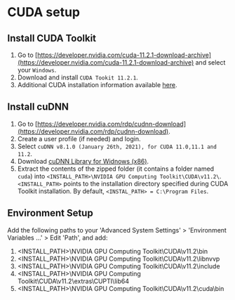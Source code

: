 # CUDA setup
## Install CUDA Toolkit
1. Go to [https://developer.nvidia.com/cuda-11.2.1-download-archive](https://developer.nvidia.com/cuda-11.2.1-download-archive) and select your `Windows`.
2. Download and install `CUDA Tookit 11.2.1`.
3. Additional CUDA installation information available [here](https://docs.nvidia.com/cuda/archive/11.2.2/cuda-installation-guide-microsoft-windows/index.html).

## Install cuDNN
1. Go to [https://developer.nvidia.com/rdp/cudnn-download](https://developer.nvidia.com/rdp/cudnn-download).
2. Create a user profile (if needed) and login.
3. Select `cuDNN v8.1.0 (January 26th, 2021), for CUDA 11.0,11.1 and 11.2`.
4. Download [cuDNN Library for Widnows (x86)](https://developer.nvidia.com/compute/machine-learning/cudnn/secure/8.1.0.77/11.2_20210127/cudnn-11.2-windows-x64-v8.1.0.77.zip). 
5. Extract the contents of the zipped folder (it contains a folder named `cuda`) into `<INSTALL_PATH>\NVIDIA GPU Computing Toolkit\CUDA\v11.2\`. `<INSTALL_PATH>` points to the installation directory specified during CUDA Toolkit installation. By default, `<INSTAL_PATH> = C:\Program Files`.

## Environment Setup
Add the following paths to your 'Advanced System Settings' > 'Environment Variables ...' > Edit 'Path', and add:
1. <INSTALL_PATH>\NVIDIA GPU Computing Toolkit\CUDA\v11.2\bin
2. <INSTALL_PATH>\NVIDIA GPU Computing Toolkit\CUDA\v11.2\libnvvp
3. <INSTALL_PATH>\NVIDIA GPU Computing Toolkit\CUDA\v11.2\include
4. <INSTALL_PATH>\NVIDIA GPU Computing Toolkit\CUDA\v11.2\extras\CUPTI\lib64
5. <INSTALL_PATH>\NVIDIA GPU Computing Toolkit\CUDA\v11.2\cuda\bin

